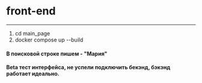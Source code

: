 # front-end
---
1. cd main_page
2. docker compose up --build

#### В поисковой строке пишем - "Мария"
#### Beta тест интерфейса, не успели подключить бекэнд, бэкэнд работает идеально.
